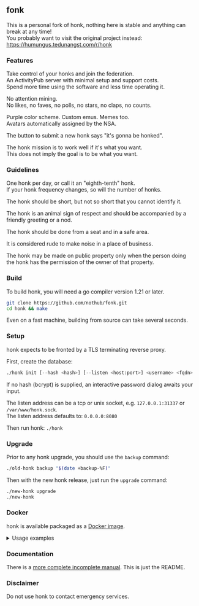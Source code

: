 ## fonk

This is a personal fork of honk, nothing here is
stable and anything can break at any time!  
You probably want to visit the original project instead:
https://humungus.tedunangst.com/r/honk

### Features

Take control of your honks and join the federation.  
An ActivityPub server with minimal setup and support costs.  
Spend more time using the software and less time operating it.

No attention mining.  
No likes, no faves, no polls, no stars, no claps, no counts.

Purple color scheme. Custom emus. Memes too.  
Avatars automatically assigned by the NSA.

The button to submit a new honk says "it's gonna be honked".

The honk mission is to work well if it's what you want.  
This does not imply the goal is to be what you want.

### Guidelines

One honk per day, or call it an "eighth-tenth" honk.  
If your honk frequency changes, so will the number of honks.

The honk should be short, but not so short that you cannot identify it.

The honk is an animal sign of respect and should be accompanied by a  
friendly greeting or a nod.

The honk should be done from a seat and in a safe area.

It is considered rude to make noise in a place of business.

The honk may be made on public property only when the person doing  
the honk has the permission of the owner of that property.

### Build

To build honk, you will need a go compiler version 1.21 or later.

```sh
git clone https://github.com/nothub/fonk.git
cd honk && make
```

Even on a fast machine, building from source can take several seconds.

### Setup

honk expects to be fronted by a TLS terminating reverse proxy.

First, create the database:

```sh
./honk init [--hash <hash>] [--listen <host:port>] <username> <fqdn>
```

If no hash (bcrypt) is supplied, an interactive password dialog awaits your input.

The listen address can be a tcp or unix socket, e.g. `127.0.0.1:31337` or `/var/www/honk.sock`.  
The listen address defaults to: `0.0.0.0:8080`

Then run honk: `./honk`

### Upgrade

Prior to any honk upgrade, you should use the `backup` command:

```sh
./old-honk backup "$(date +backup-%F)"
```

Then with the new honk release, just run the `upgrade` command:

```sh
./new-honk upgrade
./new-honk
```

### Docker

honk is available packaged as a
[Docker image](https://hub.docker.com/r/n0thub/fonk).

<details>
  <summary>Usage examples</summary>

##### Persistent data volume

```sh
docker run --rm            \
  -p "127.0.0.1:8080:8080" \
  -v "${PWD}/data:/data"   \
  "n0thub/fonk:latest"
```

---

##### Database setup

The database will be initialized if not found.  
A password can be supplied interactive or by flag as bcrypt hash.

Handy ways to generate a bcrypt hash:
- `hash="$(./honk genhash)"`
- `hash="$(htpasswd -nBC 12 "" | tr -d ':\n')"`

```sh
hash="$(./honk genhash)"
docker run --rm          \
  -v "${PWD}/data:/data" \
  "n0thub/fonk:latest"   \
    init                 \
    --hash "${hash}"     \
    "admin"              \
    "honk.example.org"
```

---

##### Database upgrade

A database upgrade can be executed by passing the required command to the
container.

```sh
docker run --rm              \
  -v "${PWD}/data:/data"     \
  "n0thub/fonk:latest"       \
  "upgrade"
```

---

##### Custom HTML views

```sh
docker run --rm               \
  -p "127.0.0.1:8080:8080"    \
  -v "${PWD}/data:/data"      \
  -v "${PWD}/views:/views:ro" \
  "n0thub/fonk:latest"
```

---

##### Custom UID & GID

```sh
docker run --rm            \
  -p "127.0.0.1:8080:8080" \
  -v "${PWD}/data:/data"   \
  -e "PUID=9001"           \
  -e "PGID=9002"           \
  "n0thub/fonk:latest"
```

</details>

### Documentation

There is a [more complete incomplete manual](./docs/). This is just the README.

### Disclaimer

Do not use honk to contact emergency services.  

